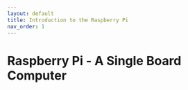 ```yaml
---
layout: default
title: Introduction to the Raspberry Pi
nav_order: 1
---
```


# <link rel="shortcut icon" type="image/x-icon" href="assets\img\favicon.ico"> Raspberry Pi - A Single Board Computer



